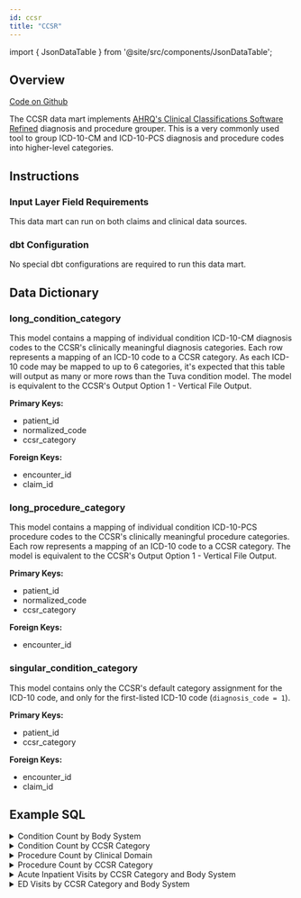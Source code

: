 ```yaml
---
id: ccsr
title: "CCSR"
---
```


import { JsonDataTable } from '@site/src/components/JsonDataTable';

## Overview
[Code on Github](https://github.com/tuva-health/tuva/tree/main/models/ccsr)

The CCSR data mart implements [AHRQ's Clinical Classifications Software Refined](https://hcup-us.ahrq.gov/toolssoftware/ccsr/ccs_refined.jsp) diagnosis and procedure grouper.  This is a very commonly used tool to group ICD-10-CM and ICD-10-PCS diagnosis and procedure codes into higher-level categories.

## Instructions

### Input Layer Field Requirements

This data mart can run on both claims and clinical data sources.

### dbt Configuration

No special dbt configurations are required to run this data mart.

## Data Dictionary

### long_condition_category

This model contains a mapping of individual condition ICD-10-CM diagnosis codes 
to the CCSR's clinically meaningful diagnosis categories. Each row represents a 
mapping of an ICD-10 code to a CCSR category. As each ICD-10 code may be mapped 
to up to 6 categories, it's expected that this table will output as many or more 
rows than the Tuva condition model. The model is equivalent to the CCSR's Output 
Option 1 - Vertical File Output.

**Primary Keys:**
  * patient_id
  * normalized_code
  * ccsr_category

**Foreign Keys:**
  * encounter_id
  * claim_id

<JsonDataTable  jsonPath="nodes.model\.the_tuva_project\.ccsr__long_condition_category.columns" />

### long_procedure_category

This model contains a mapping of individual condition ICD-10-PCS procedure codes 
to the CCSR's clinically meaningful procedure categories. Each row represents a 
mapping of an ICD-10 code to a CCSR category. The model is equivalent to the 
CCSR's Output Option 1 - Vertical File Output.

**Primary Keys:**
  * patient_id
  * normalized_code
  * ccsr_category

**Foreign Keys:**
  * encounter_id

<JsonDataTable  jsonPath="nodes.model\.the_tuva_project\.ccsr__long_procedure_category.columns" />

### singular_condition_category

This model contains only the CCSR's default category assignment for the 
ICD-10 code, and only for the first-listed ICD-10 code (`diagnosis_code = 1`).

**Primary Keys:**
  * patient_id
  * ccsr_category

**Foreign Keys:**
  * encounter_id
  * claim_id

<JsonDataTable  jsonPath="nodes.model\.the_tuva_project\.ccsr__singular_condition_category.columns" />

## Example SQL

<details>
  <summary>Condition Count by Body System</summary>

```sql
select
      body_system
    , count(*)
from ccsr.singular_condition_category
group by body_system
order by count(*) desc;
```
</details>

<details>
  <summary>Condition Count by CCSR Category</summary>

```sql
select
      ccsr_category_description
    , count(*)
from ccsr.singular_condition_category
group by ccsr_category_description
order by count(*) desc;
```
</details>

<details>
  <summary>Procedure Count by Clinical Domain</summary>

```sql
select
      clinical_domain
    , count(*)
from ccsr.long_procedure_category
group by clinical_domain
order by count(*) desc;
```
</details>

<details>
  <summary>Procedure Count by CCSR Category</summary>

```sql
select
      ccsr_category_description
    , count(*)
from ccsr.long_procedure_category
group by ccsr_category_description
order by count(*) desc;
```
</details>

<details>
  <summary>Acute Inpatient Visits by CCSR Category and Body System</summary>

```sql
select
      p.ccsr_category
    , p.ccsr_category_description
    , p.ccsr_parent_category
    , p.body_system
    , count(*) as visit_count
    , sum(cast(e.paid_amount as decimal(18,2))) as paid_amount
    , cast(sum(e.paid_amount)/count(*) as decimal(18,2))as paid_per_visit
from core.encounter e
    left join ccsr.long_condition_category p
        on e.primary_diagnosis_code = p.normalized_code
        and p.condition_rank = 1
where e.encounter_type = 'acute inpatient'
group by
      p.ccsr_category
    , p.ccsr_category_description
    , p.ccsr_parent_category
    , p.body_system
order by visit_count desc;
```
</details>

<details>
  <summary>ED Visits by CCSR Category and Body System</summary>

```sql
select
      p.ccsr_category
    , p.ccsr_category_description
    , p.ccsr_parent_category
    , p.body_system
    , count(*) as visit_count
    , sum(cast(e.paid_amount as decimal(18,2))) as paid_amount
    , cast(sum(e.paid_amount)/count(*) as decimal(18,2))as paid_per_visit
from core.encounter e
    left join ccsr.long_condition_category p
        on e.primary_diagnosis_code = p.normalized_code
        and p.condition_rank = 1
where e.encounter_type = 'emergency department'
group by
      p.ccsr_category
    , p.ccsr_category_description
    , p.ccsr_parent_category
    , p.body_system
order by visit_count desc;
```
</details>
